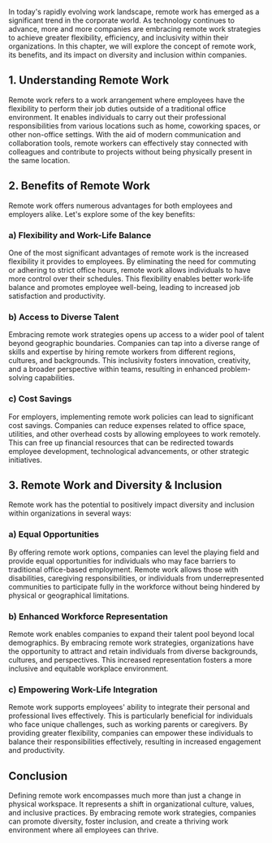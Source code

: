 
In today's rapidly evolving work landscape, remote work has emerged as a significant trend in the corporate world. As technology continues to advance, more and more companies are embracing remote work strategies to achieve greater flexibility, efficiency, and inclusivity within their organizations. In this chapter, we will explore the concept of remote work, its benefits, and its impact on diversity and inclusion within companies.

## 1\. Understanding Remote Work

Remote work refers to a work arrangement where employees have the flexibility to perform their job duties outside of a traditional office environment. It enables individuals to carry out their professional responsibilities from various locations such as home, coworking spaces, or other non-office settings. With the aid of modern communication and collaboration tools, remote workers can effectively stay connected with colleagues and contribute to projects without being physically present in the same location.

## 2\. Benefits of Remote Work

Remote work offers numerous advantages for both employees and employers alike. Let's explore some of the key benefits:

### a) Flexibility and Work-Life Balance

One of the most significant advantages of remote work is the increased flexibility it provides to employees. By eliminating the need for commuting or adhering to strict office hours, remote work allows individuals to have more control over their schedules. This flexibility enables better work-life balance and promotes employee well-being, leading to increased job satisfaction and productivity.

### b) Access to Diverse Talent

Embracing remote work strategies opens up access to a wider pool of talent beyond geographic boundaries. Companies can tap into a diverse range of skills and expertise by hiring remote workers from different regions, cultures, and backgrounds. This inclusivity fosters innovation, creativity, and a broader perspective within teams, resulting in enhanced problem-solving capabilities.

### c) Cost Savings

For employers, implementing remote work policies can lead to significant cost savings. Companies can reduce expenses related to office space, utilities, and other overhead costs by allowing employees to work remotely. This can free up financial resources that can be redirected towards employee development, technological advancements, or other strategic initiatives.

## 3\. Remote Work and Diversity & Inclusion

Remote work has the potential to positively impact diversity and inclusion within organizations in several ways:

### a) Equal Opportunities

By offering remote work options, companies can level the playing field and provide equal opportunities for individuals who may face barriers to traditional office-based employment. Remote work allows those with disabilities, caregiving responsibilities, or individuals from underrepresented communities to participate fully in the workforce without being hindered by physical or geographical limitations.

### b) Enhanced Workforce Representation

Remote work enables companies to expand their talent pool beyond local demographics. By embracing remote work strategies, organizations have the opportunity to attract and retain individuals from diverse backgrounds, cultures, and perspectives. This increased representation fosters a more inclusive and equitable workplace environment.

### c) Empowering Work-Life Integration

Remote work supports employees' ability to integrate their personal and professional lives effectively. This is particularly beneficial for individuals who face unique challenges, such as working parents or caregivers. By providing greater flexibility, companies can empower these individuals to balance their responsibilities effectively, resulting in increased engagement and productivity.

## Conclusion

Defining remote work encompasses much more than just a change in physical workspace. It represents a shift in organizational culture, values, and inclusive practices. By embracing remote work strategies, companies can promote diversity, foster inclusion, and create a thriving work environment where all employees can thrive.

